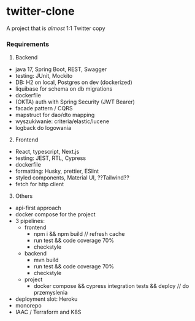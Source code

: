 # twitter-clone
A project that is *almost* 1:1 Twitter copy

### Requirements

1. Backend
* java 17, Spring Boot, REST, Swagger
* testing: JUnit, Mockito
* DB: H2 on local, Postgres on dev (dockerized)
* liquibase for schema on db migrations
* dockerfile
* (OKTA) auth with Spring Security (JWT Bearer)
* facade pattern / CQRS
* mapstruct for dao/dto mapping
* wyszukiwanie: criteria/elastic/lucene
* logback do logowania

2. Frontend
* React, typescript, Next.js
* testing: JEST, RTL, Cypress
* dockerfile
* formatting: Husky, prettier, ESlint
* styled components, Material UI, ??Tailwind??
* fetch for http client

3. Others
* api-first approach
* docker compose for the project
* 3 pipelines:
    * frontend
        * npm i && npm build // refresh cache
        * run test && code coverage 70%
        * checkstyle
    * backend
        * mvn build
        * run test && code coverage 70% 
        * checkstyle 
    * project
        * docker compose && cypress integration tests && deploy // do przemyslenia
* deployment slot: Heroku
* monorepo
* IAAC / Terraform and K8S
